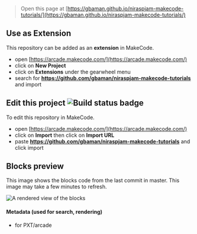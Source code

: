 


> Open this page at [https://gbaman.github.io/niraspjam-makecode-tutorials/](https://gbaman.github.io/niraspjam-makecode-tutorials/)

## Use as Extension

This repository can be added as an **extension** in MakeCode.

* open [https://arcade.makecode.com/](https://arcade.makecode.com/)
* click on **New Project**
* click on **Extensions** under the gearwheel menu
* search for **https://github.com/gbaman/niraspjam-makecode-tutorials** and import

## Edit this project ![Build status badge](https://github.com/gbaman/niraspjam-makecode-tutorials/workflows/MakeCode/badge.svg)

To edit this repository in MakeCode.

* open [https://arcade.makecode.com/](https://arcade.makecode.com/)
* click on **Import** then click on **Import URL**
* paste **https://github.com/gbaman/niraspjam-makecode-tutorials** and click import

## Blocks preview

This image shows the blocks code from the last commit in master.
This image may take a few minutes to refresh.

![A rendered view of the blocks](https://github.com/gbaman/niraspjam-makecode-tutorials/raw/master/.github/makecode/blocks.png)

#### Metadata (used for search, rendering)

* for PXT/arcade
<script src="https://makecode.com/gh-pages-embed.js"></script><script>makeCodeRender("{{ site.makecode.home_url }}", "{{ site.github.owner_name }}/{{ site.github.repository_name }}");</script>
